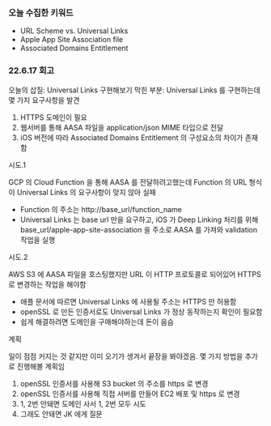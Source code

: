 ### 오늘 수집한 키워드

- URL Scheme vs. Universal Links
- Apple App Site Association file
- Associated Domains Entitlement

### 22.6.17 회고

오늘의 삽질: Universal Links 구현해보기
막힌 부분: Universal Links 를 구현하는데 몇 가지 요구사항을 발견

1. HTTPS 도메인이 필요
2. 웹서버를 통해 AASA 파일을 application/json MIME 타입으로 전달
3. iOS 버전에 따라 Associated Domains Entitlement 의 구성요소의 차이가 존재함

시도.1

GCP 의 Cloud Function 을 통해 AASA 를 전달하려고했는데 Function 의 URL 형식이 Universal Links 의 요구사항이 맞지 않아 실패

- Function 의 주소는 http://base_url/function_name
- Universal Links 는 base url 만을 요구하고, iOS 가 Deep Linking 처리를 위해 base_url/apple-app-site-association 을 주소로 AASA 를 가져와 validation 작업을 실행

시도.2

AWS S3 에 AASA 파일을 호스팅했지만 URL 이 HTTP 프로토콜로 되어있어 HTTPS 로 변경하는 작업을 해야함

- 애플 문서에 따르면 Universal Links 에 사용될 주소는 HTTPS 만 허용함
- openSSL 로 만든 인증서로도 Universal Links 가 정상 동작하는지 확인이 필요함
- 쉽게 해결하려면 도메인을 구매해야하는데 돈이 음슴

계획

일이 점점 커지는 것 같지만 이미 오기가 생겨서 끝장을 봐야겠음. 몇 가지 방법을 추가로 진행해볼 계획임

1. openSSL 인증서를 사용해 S3 bucket 의 주소를 https 로 변경
2. openSSL 인증서를 사용해 직접 서버를 만들어 EC2 배포 및 https 로 변경
3. 1, 2번 안돼면 도메인 사서 1, 2번 모두 시도
4. 그래도 안돼면 JK 에게 질문
